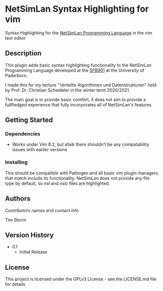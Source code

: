 # NetSimLan Syntax Highlighting for vim 

Syntax Highlighting for the [NetSimLan Programming Language](https://netsimlan.org/) in the vim text editor 

## Description

This plugin adds basic syntax highlighting functionality to the NetSimLan Programming Language developed at the [SFB901](https://sfb901.uni-paderborn.de/de/) at the University of Paderborn.

I made this for my lecture "Verteilte Algorithmen und Datenstrukturen" held by Prof. Dr. Christian Scheideler in the winter term 2020/2021.

The main goal is to provide basic comfort, it does not aim to provide a fullfledged experience that fully incorporates all of NetSimLan's features.

## Getting Started

### Dependencies

* Works under Vim 8.2, but afaik there shouldn't be any compatability issues with earlier versions

### Installing

This should be compatible with Pathogen and all basic vim plugin managers that match include its functionality.
NetSimLan does not provide any file type by default, so _nsl_ and _nslc_ files are highlighted.

## Authors

Contributors names and contact info

Tim Storm

## Version History

* 0.1
    * Initial Release

## License

This project is licensed under the GPLv3 License - see the LICENSE.md file for details
